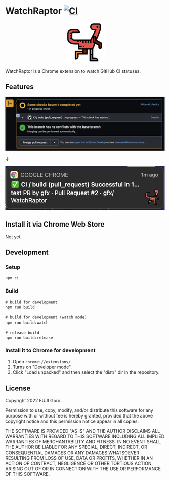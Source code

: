 # WatchRaptor [![CI](https://github.com/gfx/WatchRaptor/actions/workflows/ci.yml/badge.svg)](https://github.com/gfx/WatchRaptor/actions/workflows/ci.yml)

<div style="text-align: center"><img src="./public/assets/velociraptor128.png" width="128" height="128"></div>

WatchRaptor is a Chrome extension to watch GitHub CI statuses.

## Features

![screenshot-1](./assets/screenshot-1.png)

↓

![screenshot-2](./assets/screenshot-2.png)

## Install it via Chrome Web Store

Not yet.

## Development

### Setup

```shell
npm ci
```

### Build

```shell
# build for development
npm run build

# build for development (watch mode)
npm run build:watch

# release build
npm run build:release
```

### Install it to Chrome for development

1. Open `chrome://extensions/`.
2. Turns on "Developer mode".
3. Click "Load unpacked" and then select the "dist/" dir in the repository.

## License

Copyright 2022 FUJI Goro.

Permission to use, copy, modify, and/or distribute this software for any purpose with or without fee is hereby granted, provided that the above copyright notice and this permission notice appear in all copies.

THE SOFTWARE IS PROVIDED "AS IS" AND THE AUTHOR DISCLAIMS ALL WARRANTIES WITH REGARD TO THIS SOFTWARE INCLUDING ALL IMPLIED WARRANTIES OF MERCHANTABILITY AND FITNESS. IN NO EVENT SHALL THE AUTHOR BE LIABLE FOR ANY SPECIAL, DIRECT, INDIRECT, OR CONSEQUENTIAL DAMAGES OR ANY DAMAGES WHATSOEVER RESULTING FROM LOSS OF USE, DATA OR PROFITS, WHETHER IN AN ACTION OF CONTRACT, NEGLIGENCE OR OTHER TORTIOUS ACTION, ARISING OUT OF OR IN CONNECTION WITH THE USE OR PERFORMANCE OF THIS SOFTWARE.
